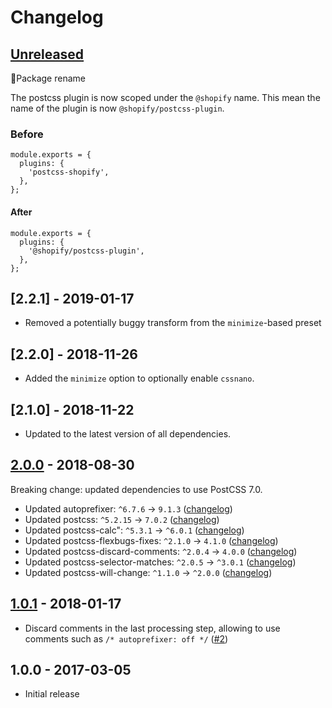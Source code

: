 # Changelog

## [Unreleased]

🚨Package rename

The postcss plugin is now scoped under the `@shopify` name. This mean the name of the plugin is now `@shopify/postcss-plugin`.


### Before

```
module.exports = {
  plugins: {
    'postcss-shopify',
  },
};
```

#### After
```
module.exports = {
  plugins: {
    '@shopify/postcss-plugin',
  },
};
```

## [2.2.1] - 2019-01-17

- Removed a potentially buggy transform from the `minimize`-based preset

## [2.2.0] - 2018-11-26

- Added the `minimize` option to optionally enable `cssnano`.

## [2.1.0] - 2018-11-22

- Updated to the latest version of all dependencies.

## [2.0.0] - 2018-08-30

Breaking change: updated dependencies to use PostCSS 7.0.

- Updated autoprefixer: `^6.7.6` -> `9.1.3` ([changelog](https://github.com/postcss/autoprefixer/blob/master/CHANGELOG.md))
- Updated postcss: `^5.2.15` -> `7.0.2` ([changelog](https://github.com/postcss/postcss/blob/master/CHANGELOG.md))
- Updated postcss-calc": `^5.3.1` -> `^6.0.1` ([changelog](https://github.com/postcss/postcss-calc/blob/master/CHANGELOG.md))
- Updated postcss-flexbugs-fixes: `^2.1.0` -> `4.1.0` ([changelog](https://github.com/luisrudge/postcss-flexbugs-fixes/blob/master/CHANGELOG.md))
- Updated postcss-discard-comments: `^2.0.4` -> `4.0.0` ([changelog](https://github.com/cssnano/cssnano/blob/master/packages/postcss-discard-comments/CHANGELOG.md))
- Updated postcss-selector-matches: `^2.0.5` -> `^3.0.1` ([changelog](https://github.com/postcss/postcss-selector-matches/blob/master/CHANGELOG.md))
- Updated postcss-will-change: `^1.1.0` -> `^2.0.0` ([changelog](https://github.com/postcss/postcss-will-change/blob/master/CHANGELOG.md))

## [1.0.1] - 2018-01-17
- Discard comments in the last processing step, allowing to use comments such as `/* autoprefixer: off */` ([#2](https://github.com/Shopify/postcss-shopify/pull/2))

## 1.0.0 - 2017-03-05
- Initial release

[Unreleased]: https://github.com/Shopify/postcss-shopify/compare/v2.0.0...master
[2.0.0]: https://github.com/Shopify/postcss-shopify/compare/v1.0.1...v2.0.0
[1.0.1]: https://github.com/Shopify/postcss-shopify/compare/v1.0.0...v1.0.1
